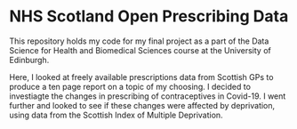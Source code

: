 # NHS Scotland Open Prescribing Data

This repository holds my code for my final project as a part of the Data Science for Health and Biomedical Sciences course at the University of Edinburgh.

Here, I looked at freely available prescriptions data from Scottish GPs to produce a ten page report on a topic of my choosing. I decided to investiagte the changes in prescribing of contraceptives in Covid-19. I went further and looked to see if these changes were affected by deprivation, using data from the Scottish Index of Multiple Deprivation.
